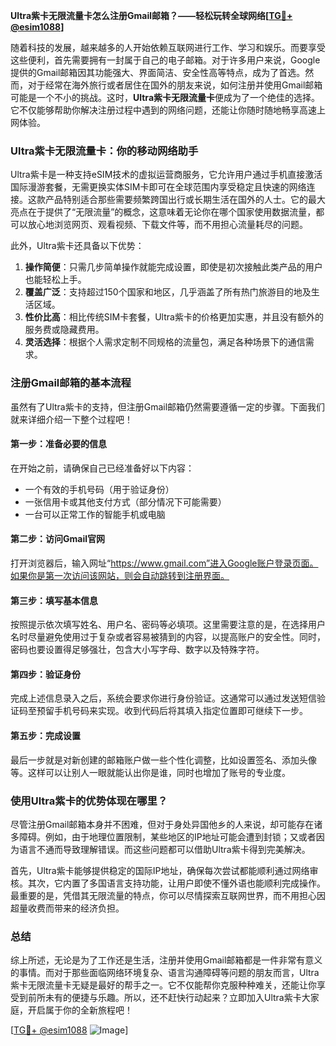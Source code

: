 **Ultra紫卡无限流量卡怎么注册Gmail邮箱？——轻松玩转全球网络[[TG💪+ @esim1088](https://t.me/s/esim1088)]**

随着科技的发展，越来越多的人开始依赖互联网进行工作、学习和娱乐。而要享受这些便利，首先需要拥有一封属于自己的电子邮箱。对于许多用户来说，Google提供的Gmail邮箱因其功能强大、界面简洁、安全性高等特点，成为了首选。然而，对于经常在海外旅行或者居住在国外的朋友来说，如何注册并使用Gmail邮箱可能是一个不小的挑战。这时，**Ultra紫卡无限流量卡**便成为了一个绝佳的选择。它不仅能够帮助你解决注册过程中遇到的网络问题，还能让你随时随地畅享高速上网体验。

### Ultra紫卡无限流量卡：你的移动网络助手

Ultra紫卡是一种支持eSIM技术的虚拟运营商服务，它允许用户通过手机直接激活国际漫游套餐，无需更换实体SIM卡即可在全球范围内享受稳定且快速的网络连接。这款产品特别适合那些需要频繁跨国出行或长期生活在国外的人士。它的最大亮点在于提供了“无限流量”的概念，这意味着无论你在哪个国家使用数据流量，都可以放心地浏览网页、观看视频、下载文件等，而不用担心流量耗尽的问题。

此外，Ultra紫卡还具备以下优势：

1. **操作简便**：只需几步简单操作就能完成设置，即使是初次接触此类产品的用户也能轻松上手。
2. **覆盖广泛**：支持超过150个国家和地区，几乎涵盖了所有热门旅游目的地及生活区域。
3. **性价比高**：相比传统SIM卡套餐，Ultra紫卡的价格更加实惠，并且没有额外的服务费或隐藏费用。
4. **灵活选择**：根据个人需求定制不同规格的流量包，满足各种场景下的通信需求。

### 注册Gmail邮箱的基本流程

虽然有了Ultra紫卡的支持，但注册Gmail邮箱仍然需要遵循一定的步骤。下面我们就来详细介绍一下整个过程吧！

#### 第一步：准备必要的信息
在开始之前，请确保自己已经准备好以下内容：
- 一个有效的手机号码（用于验证身份）
- 一张信用卡或其他支付方式（部分情况下可能需要）
- 一台可以正常工作的智能手机或电脑

#### 第二步：访问Gmail官网
打开浏览器后，输入网址“https://www.gmail.com”进入Google账户登录页面。如果你是第一次访问该网站，则会自动跳转到注册界面。

#### 第三步：填写基本信息
按照提示依次填写姓名、用户名、密码等必填项。这里需要注意的是，在选择用户名时尽量避免使用过于复杂或者容易被猜到的内容，以提高账户的安全性。同时，密码也要设置得足够强壮，包含大小写字母、数字以及特殊字符。

#### 第四步：验证身份
完成上述信息录入之后，系统会要求你进行身份验证。这通常可以通过发送短信验证码至预留手机号码来实现。收到代码后将其填入指定位置即可继续下一步。

#### 第五步：完成设置
最后一步就是对新创建的邮箱账户做一些个性化调整，比如设置签名、添加头像等。这样可以让别人一眼就能认出你是谁，同时也增加了账号的专业度。

### 使用Ultra紫卡的优势体现在哪里？

尽管注册Gmail邮箱本身并不困难，但对于身处异国他乡的人来说，却可能存在诸多障碍。例如，由于地理位置限制，某些地区的IP地址可能会遭到封锁；又或者因为语言不通而导致理解错误。而这些问题都可以借助Ultra紫卡得到完美解决。

首先，Ultra紫卡能够提供稳定的国际IP地址，确保每次尝试都能顺利通过网络审核。其次，它内置了多国语言支持功能，让用户即使不懂外语也能顺利完成操作。最重要的是，凭借其无限流量的特点，你可以尽情探索互联网世界，而不用担心因超量收费而带来的经济负担。

### 总结

综上所述，无论是为了工作还是生活，注册并使用Gmail邮箱都是一件非常有意义的事情。而对于那些面临网络环境复杂、语言沟通障碍等问题的朋友而言，Ultra紫卡无限流量卡无疑是最好的帮手之一。它不仅能帮你克服种种难关，还能让你享受到前所未有的便捷与乐趣。所以，还不赶快行动起来？立即加入Ultra紫卡大家庭，开启属于你的全新旅程吧！

[[TG💪+ @esim1088](https://t.me/s/esim1088) ![Image](https://i.postimg.cc/4NQfJmqS/Snipaste-2025-05-13-00-14-12.png)]